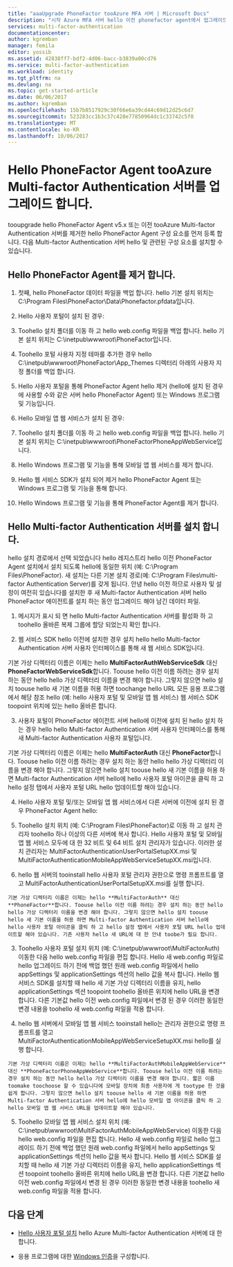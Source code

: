```yaml
---
title: "aaaUpgrade PhoneFactor tooAzure MFA 서버 | Microsoft Docs"
description: "시작 Azure MFA 서버 hello 이전 phonefactor agent에서 업그레이드 하세요."
services: multi-factor-authentication
documentationcenter: 
author: kgremban
manager: femila
editor: yossib
ms.assetid: 42838ff7-bdf2-4d06-bacc-b3839a00cd76
ms.service: multi-factor-authentication
ms.workload: identity
ms.tgt_pltfrm: na
ms.devlang: na
ms.topic: get-started-article
ms.date: 06/06/2017
ms.author: kgremban
ms.openlocfilehash: 15b7b8517929c30f66e6a39cd44c69d12d25c6d7
ms.sourcegitcommit: 523283cc1b3c37c428e77850964dc1c33742c5f0
ms.translationtype: MT
ms.contentlocale: ko-KR
ms.lasthandoff: 10/06/2017
---
```

# <a name="upgrade-hello-phonefactor-agent-tooazure-multi-factor-authentication-server"></a>Hello PhoneFactor Agent tooAzure Multi-factor Authentication 서버를 업그레이드 합니다.
tooupgrade hello PhoneFactor Agent v5.x 또는 이전 tooAzure Multi-factor Authentication 서버를 제거한 hello PhoneFactor Agent 구성 요소를 먼저 등록 합니다. 다음 Multi-factor Authentication 서버 hello 및 관련된 구성 요소를 설치할 수 있습니다.

## <a name="uninstall-hello-phonefactor-agent"></a>Hello PhoneFactor Agent를 제거 합니다.

1. 첫째, hello PhoneFactor 데이터 파일을 백업 합니다. hello 기본 설치 위치는 C:\Program Files\PhoneFactor\Data\Phonefactor.pfdata입니다.

2. Hello 사용자 포털이 설치 된 경우:
  1. Toohello 설치 폴더를 이동 하 고 hello web.config 파일을 백업 합니다. hello 기본 설치 위치는 C:\inetpub\wwwroot\PhoneFactor입니다.

  2. Toohello 포털 사용자 지정 테마를 추가한 경우 hello C:\inetpub\wwwroot\PhoneFactor\App_Themes 디렉터리 아래의 사용자 지정 폴더를 백업 합니다.

  3. Hello 사용자 포털을 통해 PhoneFactor Agent hello 제거 (hello에 설치 된 경우에 사용할 수와 같은 서버 hello PhoneFactor Agent) 또는 Windows 프로그램 및 기능입니다.

3. Hello 모바일 앱 웹 서비스가 설치 된 경우:

  1. Toohello 설치 폴더를 이동 하 고 hello web.config 파일을 백업 합니다. hello 기본 설치 위치는 C:\inetpub\wwwroot\PhoneFactorPhoneAppWebService입니다.

  2. Hello Windows 프로그램 및 기능을 통해 모바일 앱 웹 서비스를 제거 합니다.

4. Hello 웹 서비스 SDK가 설치 되어 제거 hello PhoneFactor Agent 또는 Windows 프로그램 및 기능을 통해 합니다.

5. Hello Windows 프로그램 및 기능을 통해 PhoneFactor Agent를 제거 합니다.

## <a name="install-hello-multi-factor-authentication-server"></a>Hello Multi-factor Authentication 서버를 설치 합니다.

hello 설치 경로에서 선택 되었습니다 hello 레지스트리 hello 이전 PhoneFactor Agent 설치에서 설치 되도록 hello에 동일한 위치 (예: C:\Program Files\PhoneFactor). 새 설치는 다른 기본 설치 경로(예: C:\Program Files\multi-factor Authentication Server)를 갖게 됩니다. 안녕 hello 이전 하므로 사용자 및 설정이 여전히 있습니다를 설치한 후 새 Multi-factor Authentication 서버 hello PhoneFactor 에이전트를 설치 하는 동안 업그레이드 해야 남긴 데이터 파일.

1. 메시지가 표시 되 면 hello Multi-factor Authentication 서버를 활성화 하 고 toohello 올바른 복제 그룹에 할당 되었는지 확인 합니다.

2. 웹 서비스 SDK hello 이전에 설치한 경우 설치 hello hello Multi-factor Authentication 서버 사용자 인터페이스를 통해 새 웹 서비스 SDK입니다.

  기본 가상 디렉터리 이름은 이제는 hello **MultiFactorAuthWebServiceSdk** 대신 **PhoneFactorWebServiceSdk**합니다. Toouse hello 이전 이름 하려는 경우 설치 하는 동안 hello hello 가상 디렉터리 이름을 변경 해야 합니다. 그렇지 않으면 hello 설치 toouse hello 새 기본 이름을 허용 하면 toochange hello URL 모든 응용 프로그램에서 해당 참조 hello (예: hello 사용자 포털 및 모바일 앱 웹 서비스) 웹 서비스 SDK toopoint 위치에 있는 hello 올바른 합니다.

3. 사용자 포털이 PhoneFactor 에이전트 서버 hello에 이전에 설치 된 hello 설치 하는 경우 hello hello Multi-factor Authentication 서버 사용자 인터페이스를 통해 새 Multi-factor Authentication 사용자 포털입니다.

  기본 가상 디렉터리 이름은 이제는 hello **MultiFactorAuth** 대신 **PhoneFactor**합니다. Toouse hello 이전 이름 하려는 경우 설치 하는 동안 hello hello 가상 디렉터리 이름을 변경 해야 합니다. 그렇지 않으면 hello 설치 toouse hello 새 기본 이름을 허용 하면 Multi-factor Authentication 서버 hello에 hello 사용자 포털 아이콘을 클릭 하 고 hello 설정 탭에서 사용자 포털 URL hello 업데이트할 해야 있습니다.

4. Hello 사용자 포털 및/또는 모바일 앱 웹 서비스에서 다른 서버에 이전에 설치 된 경우 PhoneFactor Agent hello:

  1. Toohello 설치 위치 (예: C:\Program Files\PhoneFactor)로 이동 하 고 설치 관리자 toohello 하나 이상의 다른 서버에 복사 합니다. Hello 사용자 포털 및 모바일 앱 웹 서비스 모두에 대 한 32 비트 및 64 비트 설치 관리자가 있습니다. 이러한 설치 관리자는 MultiFactorAuthenticationUserPortalSetupXX.msi 및 MultiFactorAuthenticationMobileAppWebServiceSetupXX.msi입니다.

  2. hello 웹 서버의 tooinstall hello 사용자 포털 관리자 권한으로 명령 프롬프트를 열고 MultiFactorAuthenticationUserPortalSetupXX.msi를 실행 합니다.

    기본 가상 디렉터리 이름은 이제는 hello **MultiFactorAuth** 대신 **PhoneFactor**합니다. Toouse hello 이전 이름 하려는 경우 설치 하는 동안 hello hello 가상 디렉터리 이름을 변경 해야 합니다. 그렇지 않으면 hello 설치 toouse hello 새 기본 이름을 허용 하면 Multi-factor Authentication 서버 hello에 hello 사용자 포털 아이콘을 클릭 하 고 hello 설정 탭에서 사용자 포털 URL hello 업데이트할 해야 있습니다. 기존 사용자 hello 새 URL에 대 한 안내 toobe가 필요 합니다.

  3. Toohello 사용자 포털 설치 위치 (예: C:\inetpub\wwwroot\MultiFactorAuth) 이동한 다음 hello web.config 파일을 편집 합니다. Hello 새 web.config 파일로 hello 업그레이드 하기 전에 백업 했던 원래 web.config 파일에서 hello appSettings 및 applicationSettings 섹션의 hello 값을 복사 합니다. Hello 웹 서비스 SDK를 설치할 때 hello 새 기본 가상 디렉터리 이름을 유지, hello applicationSettings 섹션 toopoint toohello 올바른 위치에 hello URL을 변경 합니다. 다른 기본값 hello 이전 web.config 파일에서 변경 된 경우 이러한 동일한 변경 내용을 toohello 새 web.config 파일을 적용 합니다.

  4. hello 웹 서버에서 모바일 앱 웹 서비스 tooinstall hello는 관리자 권한으로 명령 프롬프트를 열고 MultiFactorAuthenticationMobileAppWebServiceSetupXX.msi hello를 실행 합니다.

    기본 가상 디렉터리 이름은 이제는 hello **MultiFactorAuthMobileAppWebService** 대신 **PhoneFactorPhoneAppWebService**합니다. Toouse hello 이전 이름 하려는 경우 설치 하는 동안 hello hello 가상 디렉터리 이름을 변경 해야 합니다. 짧은 이름 toomake toochoose 할 수 있습니다에 모바일 장치에 최종 사용자에 게 tootype 한 것을 쉽게 합니다. 그렇지 않으면 hello 설치 toouse hello 새 기본 이름을 허용 하면 Multi-factor Authentication 서버 hello에 hello 모바일 앱 아이콘을 클릭 하 고 hello 모바일 앱 웹 서비스 URL을 업데이트할 해야 있습니다.

  5. Toohello 모바일 앱 웹 서비스 설치 위치 (예: C:\inetpub\wwwroot\MultiFactorAuthMobileAppWebService) 이동한 다음 hello web.config 파일을 편집 합니다. Hello 새 web.config 파일로 hello 업그레이드 하기 전에 백업 했던 원래 web.config 파일에서 hello appSettings 및 applicationSettings 섹션의 hello 값을 복사 합니다. Hello 웹 서비스 SDK를 설치할 때 hello 새 기본 가상 디렉터리 이름을 유지, hello applicationSettings 섹션 toopoint toohello 올바른 위치에 hello URL을 변경 합니다. 다른 기본값 hello 이전 web.config 파일에서 변경 된 경우 이러한 동일한 변경 내용을 toohello 새 web.config 파일을 적용 합니다.

## <a name="next-steps"></a>다음 단계

- [Hello 사용자 포털 설치](multi-factor-authentication-get-started-portal.md) hello Azure Multi-factor Authentication 서버에 대 한 합니다.

- 응용 프로그램에 대한 [Windows 인증](multi-factor-authentication-get-started-server-windows.md)을 구성합니다. 
